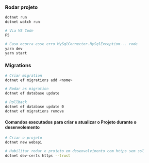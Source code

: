 ### Rodar projeto
```bash
dotnet run
dotnet watch run

# Via VS Code
F5

# Caso ocorra esse erro MySqlConnector.MySqlException... rode
yarn dev
yarn start
```

### Migrations
```bash
# Criar migration
dotnet ef migrations add <nome>

# Rodar as migration
dotnet ef database update

# Rollback
dotnet ef database update 0
dotnet ef migrations remove
```

#### Comandos executados para criar e atualizar o Projeto durante o desenvolemento
```bash
# Criar o projeto
dotnet new webapi

# Habilitar rodar o projeto em desenvolvimento com https sem ssl
dotnet dev-certs https --trust
```
